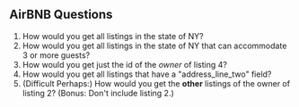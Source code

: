 ## AirBNB Questions

1. How would you get all listings in the state of NY?
2. How would you get all listings in the state of NY that can accommodate 3 or more guests?
3. How would you get just the id of the *owner* of listing 4?
4. How would you get all listings that have a "address_line_two" field?
5. (Difficult Perhaps:) How would you get the **other** listings of the owner of listing 2? (Bonus: Don't include listing 2.)